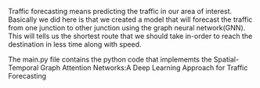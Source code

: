 Traffic forecasting means predicting the traffic in our area of interest. Basically we did here is that we created a model that will forecast the traffic from one junction to other junction using the graph neural network(GNN). This will tells us the shortest route that we should take in-order to reach the destination in less time along with speed.

The main.py file contains the python code that implememts the Spatial-Temporal Graph Attention Networks:A Deep Learning Approach for Traffic Forecasting

